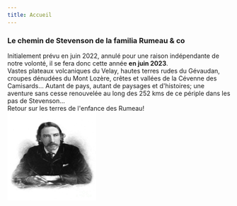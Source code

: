 ```yaml
---
title: Accueil
---
```

### Le chemin de Stevenson de la familia Rumeau & co
Initialement prévu en juin 2022, annulé pour une raison indépendante de notre volonté, il se fera donc cette année **en juin 2023**.<br>
Vastes plateaux volcaniques du Velay, hautes terres rudes du Gévaudan, croupes dénudées du Mont Lozère, crêtes et vallées de la Cévenne des Camisards... Autant de pays, autant de paysages et d'histoires; une aventure sans cesse renouvelée au long des 252 kms de ce périple dans les pas de Stevenson...<br>
Retour sur les terres de l'enfance des Rumeau!
<img src="https://raw.githubusercontent.com/LouisRumeau/test-website-repo-3796/main/images/robert-louis-stevenson-granger.jpg" width="200" height="200" />